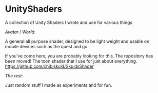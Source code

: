 # UnityShaders
A collection of Unity Shaders I wrote and use for various things.

*Avatar* / *World*:

A general all purpose shader, designed to be light weight and usable on mobile devices such as the quest and go.

If you've come here, you are probably looking for this. The repository has been moved!
 The toon shader that I use for just about everything.  
 https://github.com/chibiskuld/SkuldsShader

*The rest*:

 Just random stuff I made as experiments and for fun.  
